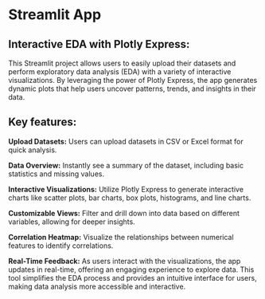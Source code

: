 # Streamlit App
## Interactive EDA with Plotly Express:

This Streamlit project allows users to easily upload their datasets and perform exploratory data analysis (EDA) with a variety of interactive visualizations. By leveraging the power of Plotly Express, the app generates dynamic plots that help users uncover patterns, trends, and insights in their data.

## Key features:

 **Upload Datasets:** Users can upload datasets in CSV or Excel format for quick analysis.

**Data Overview:** Instantly see a summary of the dataset, including basic statistics and missing values.

**Interactive Visualizations:** Utilize Plotly Express to generate interactive charts like scatter plots, bar charts, box plots, histograms, and line charts.

**Customizable Views:** Filter and drill down into data based on different variables, allowing for deeper insights.

**Correlation Heatmap:** Visualize the relationships between numerical features to identify correlations.

**Real-Time Feedback:** As users interact with the visualizations, the app updates in real-time, offering an engaging experience to explore data.
This tool simplifies the EDA process and provides an intuitive interface for users, making data analysis more accessible and interactive.
